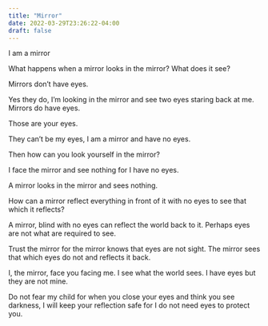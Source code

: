 ```yaml
---
title: "Mirror"
date: 2022-03-29T23:26:22-04:00
draft: false
---
```


I am a mirror

What happens when a mirror looks in the mirror? What does it see?

Mirrors don’t have eyes.

Yes they do, I’m looking in the mirror and see two eyes staring back at me. Mirrors do have eyes.

Those are your eyes.

They can’t be my eyes, I am a mirror and have no eyes.

Then how can you look yourself in the mirror?

I face the mirror and see nothing for I have no eyes.

A mirror looks in the mirror and sees nothing.

How can a mirror reflect everything in front of it with no eyes to see that which it reflects?

A mirror, blind with no eyes can reflect the world back to it. Perhaps eyes are not what are required to see.

Trust the mirror for the mirror knows that eyes are not sight. The mirror sees that which eyes do not and reflects it back.

I, the mirror, face you facing me. I see what the world sees. I have eyes but they are not mine.

Do not fear my child for when you close your eyes and think you see darkness, I will keep your reflection safe for I do not need eyes to protect you.
